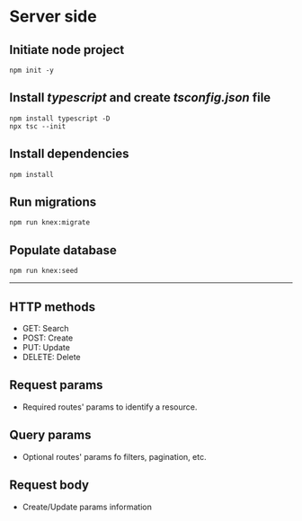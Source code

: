 # Server side

## Initiate node project

```shell
npm init -y
```

## Install _typescript_ and create _tsconfig.json_ file

```shell
npm install typescript -D
npx tsc --init
```

## Install dependencies

```shell
npm install
```

## Run migrations

```shell
npm run knex:migrate
```

## Populate database

```shell
npm run knex:seed
```

---

## HTTP methods

- GET: Search
- POST: Create
- PUT: Update
- DELETE: Delete

## Request params

- Required routes' params to identify a resource.

## Query params

- Optional routes' params fo filters, pagination, etc.

## Request body

- Create/Update params information
